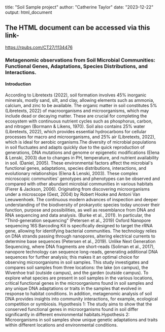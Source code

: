 title: "Soil Sample project"
author: "Catherine Taylor"
date: "2023-12-22"
output: html_document

## The HTML document can be accessed via this link-
https://rpubs.com/CT27/1134476

### Metagenomic observations from Soil Microbial Communities: Functional Genes, Adaptations, Species Distributions, and Interactions.
#### Introduction
According to Libretexts (2022), soil formation involves 45% inorganic minerals, mostly sand, silt, and clay, allowing elements such as ammonia, calcium, and zinc to be available. The organic matter in soil constitutes 5% (Libretexts, 2022) of macroorganisms and microorganisms, which may include dead or decaying matter. These are crucial for completing the ecosystem with continuous nutrient cycles such as phosphorus, carbon, and nitrogen (Bormann & Likens, 1970). Soil also contains 25% water (Libretexts, 2022), which provides essential hydrocarbons for cellular processes for macro and microorganisms, and 25% air (Libretexts, 2022), which is ideal for aerobic organisms.The diversity of microbial populations in soil fluctuates and adapts quickly due to the quick reproduction of generations, DNA mutations and genome or epigenetic modifications (Elena & Lenski, 2003) due to changes in PH, temperature, and nutrient availability in soil. (Daniel, 2005). These environmental factors affect the microbial's functional genes, adaptations, species distributions, interactions, and evolutionary relationships (Elena & Lenski, 2003). These complex microscopic communities' genotypes and phenotypes can be observed and compared with other abundant microbial communities in various habitats (Fierer & Jackson, 2006). Originating from discovering microorganisms under a microscope (Gest, 2004) by Robert Hooke and Antoni Van Leeuwenhoek. The continuous modern advances of inspection and deeper understanding of the biodiversity of prokaryotic species today uncover their function, purpose and possibilities, as well as resemblance from DNA and RNA sequencing and data analysis. (Burke et al., 2011). In particular, the "Third-generation sequencing" (Petersen et al., 2019) Oxford Nanopore sequencing 16S Barcoding Kit is specifically designed to target the rRNA gene, allowing for identifying bacterial communities. The technology relies on DNA strands passing through nanopores, altering electrical currents to determine base sequences (Petersen et al., 2019). Unlike Next Generation Sequencing, where DNA fragments are short-reads (Soliman et al., 2017), nanopore technology can sequence long-reads, generating additional DNA sequences for further analysis; this makes it an optimal choice for observing microorganisms in soil samples. This study investigates and compares soil samples from three locations: the lake (on campus), the Wivenhoe trail (outside campus), and the garden (outside campus). To explore what species are present in soil samples in the various locations, critical functional genes in the microorganisms found in soil samples and any unique DNA adaptations or traits in the samples that evolved in response to habitat conditions. In addition, metagenomic analysis of soil DNA provides insights into community interactions, for example, ecological competition or symbiosis. Hypothesis 1: The study aims to show that the conserved functional genes in microorganisms found in soil differ significantly in different environmental habitats.Hypothesis 2: Microorganisms in soil samples show unique genetic adaptations and traits within different locations and environmental conditions.

